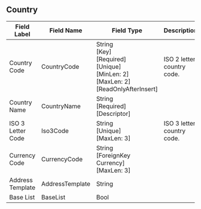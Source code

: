 ﻿## Country
| Field Label | Field Name | Field Type | Description |  
| ---- | ---- | ---- | ---- |  
| Country Code | CountryCode | String<br/>  [Key]<br/>  [Required]<br/>  [Unique]<br/>  [MinLen: 2]<br/>  [MaxLen: 2]<br/>  [ReadOnlyAfterInsert] | ISO 2 letter country code.  |  
| Country Name | CountryName | String<br/>  [Required]<br/>  [Descriptor] |  |  
| ISO 3 Letter Code | Iso3Code | String<br/>  [Unique]<br/>  [MaxLen: 3] | ISO 3 letter country code.  |  
| Currency Code | CurrencyCode | String<br/>  [ForeignKey Currency]<br/>  [MaxLen: 3] |  |  
| Address Template | AddressTemplate | String |  |  
| Base List | BaseList | Bool |  |  
